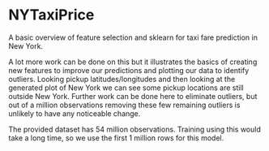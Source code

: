 # NYTaxiPrice
A basic overview of feature selection and sklearn for taxi fare prediction in New York.

A lot more work can be done on this but it illustrates the basics of creating new features to improve our predictions and plotting our data to identify outliers. Looking pickup latitudes/longitudes and then looking at the generated plot of New York we can see some pickup locations are still outside New York. Further work can be done here to eliminate outliers, but out of a million observations removing these few remaining outliers is unlikely to have any noticeable change.

The provided dataset has 54 million observations. Training using this would take a long time, so we use the first 1 million rows for this model.
